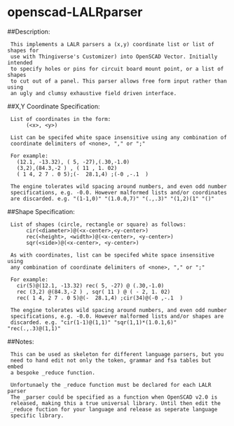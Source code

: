 # openscad-LALRparser
##Description:

     This implements a LALR parsers a (x,y) coordinate list or list of shapes for
     use with Thingiverse's Customizer) into OpenSCAD Vector. Initially intended
     to specify holes or pins for circuit board mount point, or a list of shapes
     to cut out of a panel. This parser allows free form input rather than using
     an ugly and clumsy exhaustive field driven interface.

##X,Y Coordinate Specification:

     List of coordinates in the form:
          (<x>, <y>) 
     
     List can be specifed white space insensitive using any combination of 
     coordinate delimiters of <none>, "," or ";"
     
     For example:
       (12.1, -13.32), ( 5, -27),(.30,-1.0)
       (3,2),(84.3,-2 ) , ( 11 , 1. 02)
       ( 1 4, 2 7 . 0 5);(-  28.1,4) ;(-0 ,-.1  )
 
     The engine tolerates wild spacing around numbers, and even odd number
     specifications, e.g. -0.0. However malformed lists and/or coordinates
     are discarded. e.g. "(1-1,0)" "(1.0.0,7)" "(.,.3)" "(1,2)(1" "()"

##Shape Specification:
     
     List of shapes (circle, rectangle or square) as follows:
          cir(<diameter>)@(<x-center>,<y-center>)
          rec(<height>, <width>)@(<x-center>, <y-center>)
          sqr(<side>)@(<x-center>, <y-center>)
     
     As with coordinates, list can be specifed white space insensitive using
     any combination of coordinate delimiters of <none>, "," or ";"
     
     For example:
       cir(5)@(12.1, -13.32) rec( 5, -27) @ (.30,-1.0)
       rec (3,2) @(84.3,-2 ) , sqr( 11 ) @ ( - 2, 1. 02)
       rec( 1 4, 2 7 . 0 5)@(-  28.1,4) ;cir(34)@(-0 ,-.1  )
 
     The engine tolerates wild spacing around numbers, and even odd number
     specifications, e.g. -0.0. However malformed lists and/or shapes are 
     discarded. e.g. "cir(1-1)@(1,1)" "sqr(1,1)*(1.0.1,6)" "rec(.,.3)@(1,1)"

##Notes:
     
     This can be used as skeleton for different language parsers, but you
     need to hand edit not only the token, grammar and fsa tables but embed
     a bespoke _reduce function.

     Unfortunaely the _reduce function must be declared for each LALR parser
     The _parser could be specified as a function when OpenSCAD v2.0 is 
     released, making this a true universal library. Until then edit the 
     _reduce fuction for your language and release as seperate language 
     specific library.
